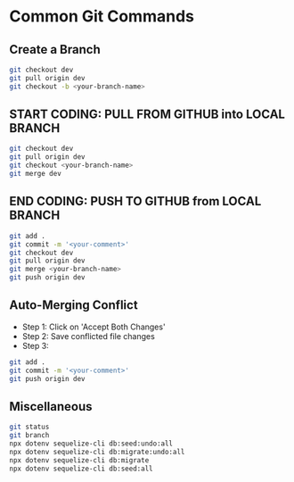 # Common Git Commands


## Create a Branch
``` bash
git checkout dev
git pull origin dev
git checkout -b <your-branch-name>
```

## START CODING: PULL FROM GITHUB into LOCAL BRANCH
``` bash
git checkout dev
git pull origin dev
git checkout <your-branch-name>
git merge dev
```

## END CODING: PUSH TO GITHUB from LOCAL BRANCH
``` bash
git add .
git commit -m '<your-comment>'
git checkout dev
git pull origin dev
git merge <your-branch-name>
git push origin dev
```

## Auto-Merging Conflict
* Step 1: Click on 'Accept Both Changes'
* Step 2: Save conflicted file changes
* Step 3: 
``` bash
git add .
git commit -m '<your-comment>'
git push origin dev
```

## Miscellaneous
``` bash
git status
git branch
npx dotenv sequelize-cli db:seed:undo:all
npx dotenv sequelize-cli db:migrate:undo:all
npx dotenv sequelize-cli db:migrate
npx dotenv sequelize-cli db:seed:all
```
